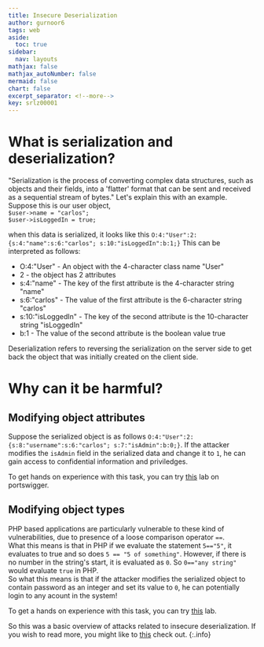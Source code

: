 ```yaml
---
title: Insecure Deserialization
author: gurnoor6
tags: web
aside:
  toc: true
sidebar:
  nav: layouts
mathjax: false
mathjax_autoNumber: false
mermaid: false
chart: false
excerpt_separator: <!--more-->
key: srlz00001
---
```

# What is serialization and deserialization?
"Serialization is the process of converting complex data structures, such as objects and their fields, into a 'flatter' format that can be sent and received as a sequential stream of bytes." Let's explain this with an example.
Suppose this is our user object,<br>
`$user->name = "carlos";` <br>
`$user->isLoggedIn = true;`

when this data is serialized, it looks like this `O:4:"User":2:{s:4:"name":s:6:"carlos"; s:10:"isLoggedIn":b:1;}`
This can be interpreted as follows:

* O:4:"User" - An object with the 4-character class name "User"
* 2 - the object has 2 attributes
* s:4:"name" - The key of the first attribute is the 4-character string "name"
* s:6:"carlos" - The value of the first attribute is the 6-character string "carlos"
* s:10:"isLoggedIn" - The key of the second attribute is the 10-character string "isLoggedIn"
* b:1 - The value of the second attribute is the boolean value true

Deserialization refers to reversing the serialization on the server side to get back the object that was initially created on the client side.

# Why can it be harmful?

## Modifying object attributes
Suppose the serialized object is as follows `O:4:"User":2:{s:8:"username":s:6:"carlos"; s:7:"isAdmin":b:0;}`.
If the attacker modifies the `isAdmin` field in the serialized data and change it to `1`, he can gain access to confidential information and priviledges.
<br>

To get hands on experience with this task, you can try [this](https://portswigger.net/web-security/deserialization/exploiting/lab-deserialization-modifying-serialized-objects) lab on portswigger.

## Modifying object types
PHP based applications are particularly vulnerable to these kind of vulnerabilities, due to presence of a loose comparison operator `==`.
<br>
What this means is that in PHP if we evaluate the statement `5=="5"`, it evaluates to true and so does `5 == "5 of something"`. However, if there is no number in the string's start, it is evaluated as `0`. So `0=="any string"` would evaluate `true` in PHP.  
So what this means is that if the attacker modifies the serialized object to contain password as an integer and set its value to `0`, he can potentially login to any acount in the system!

To get a hands on experience with this task, you can try [this](https://portswigger.net/web-security/deserialization/exploiting/lab-deserialization-modifying-serialized-data-types) lab.

So this was a basic overview of attacks related to insecure deserialization. If you wish to read more, you might like to [this](https://portswigger.net/web-security/deserialization) check out.
{:.info}


